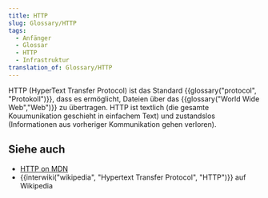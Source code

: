 ```yaml
---
title: HTTP
slug: Glossary/HTTP
tags:
  - Anfänger
  - Glossar
  - HTTP
  - Infrastruktur
translation_of: Glossary/HTTP
---
```

HTTP (HyperText Transfer Protocol) ist das Standard {{glossary("protocol", "Protokoll")}}, dass es ermöglicht, Dateien über das {{glossary("World Wide Web","Web")}} zu übertragen. HTTP ist textlich (die gesamte Kouumunikation geschieht in einfachem Text) und zustandslos (Informationen aus vorheriger Kommunikation gehen verloren).

## Siehe auch

- [HTTP on MDN](/de/docs/Web/HTTP)
- {{interwiki("wikipedia", "Hypertext Transfer Protocol", "HTTP")}} auf Wikipedia
